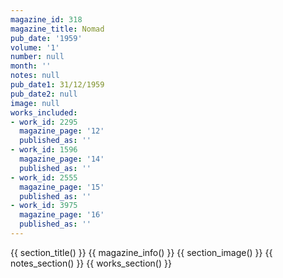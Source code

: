 ```yaml
---
magazine_id: 318
magazine_title: Nomad
pub_date: '1959'
volume: '1'
number: null
month: ''
notes: null
pub_date1: 31/12/1959
pub_date2: null
image: null
works_included:
- work_id: 2295
  magazine_page: '12'
  published_as: ''
- work_id: 1596
  magazine_page: '14'
  published_as: ''
- work_id: 2555
  magazine_page: '15'
  published_as: ''
- work_id: 3975
  magazine_page: '16'
  published_as: ''
---
```


{{ section_title() }}
{{ magazine_info() }}
{{ section_image() }}
{{ notes_section() }}
{{ works_section() }}
